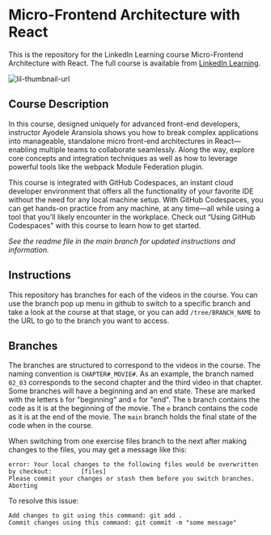 # Micro-Frontend Architecture with React
This is the repository for the LinkedIn Learning course Micro-Frontend Architecture with React. The full course is available from [LinkedIn Learning][lil-course-url].

![lil-thumbnail-url]

## Course Description

<p>In this course, designed uniquely for advanced front-end developers, instructor Ayodele Aransiola shows you how to break complex applications into manageable, standalone micro front-end architectures in React—enabling multiple teams to collaborate seamlessly. Along the way, explore core concepts and integration techniques as well as how to leverage powerful tools like the webpack Module Federation plugin.</p><p>This course is integrated with GitHub Codespaces, an instant cloud developer environment that offers all the functionality of your favorite IDE without the need for any local machine setup. With GitHub Codespaces, you can get hands-on practice from any machine, at any time—all while using a tool that you’ll likely encounter in the workplace. Check out “Using GitHub Codespaces" with this course to learn how to get started.</p>

_See the readme file in the main branch for updated instructions and information._
## Instructions
This repository has branches for each of the videos in the course. You can use the branch pop up menu in github to switch to a specific branch and take a look at the course at that stage, or you can add `/tree/BRANCH_NAME` to the URL to go to the branch you want to access.

## Branches
The branches are structured to correspond to the videos in the course. The naming convention is `CHAPTER#_MOVIE#`. As an example, the branch named `02_03` corresponds to the second chapter and the third video in that chapter. 
Some branches will have a beginning and an end state. These are marked with the letters `b` for "beginning" and `e` for "end". The `b` branch contains the code as it is at the beginning of the movie. The `e` branch contains the code as it is at the end of the movie. The `main` branch holds the final state of the code when in the course.

When switching from one exercise files branch to the next after making changes to the files, you may get a message like this:

    error: Your local changes to the following files would be overwritten by checkout:        [files]
    Please commit your changes or stash them before you switch branches.
    Aborting

To resolve this issue:
	
    Add changes to git using this command: git add .
	Commit changes using this command: git commit -m "some message"


[0]: # (Replace these placeholder URLs with actual course URLs)

[lil-course-url]: https://www.linkedin.com/learning/micro-front-end-architecture-with-react
[lil-thumbnail-url]: https://media.licdn.com/dms/image/v2/D4E0DAQFiK74YvPrQZQ/learning-public-crop_675_1200/B4EZUlNmbzHcAc-/0/1740086077441?e=2147483647&v=beta&t=yh9qRWV5JtFHGJzfSdIvOsAPhVpSz8PQUTbfDWvbjTsv

